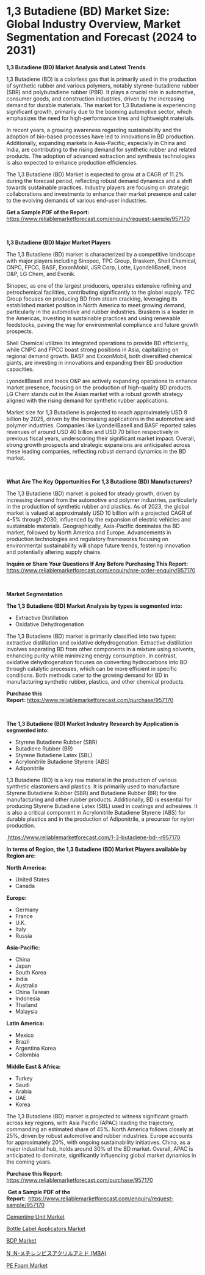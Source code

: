 <p><h1>1,3 Butadiene (BD) Market Size: Global Industry Overview, Market Segmentation and Forecast (2024 to 2031)</h1></p><p><strong>1,3 Butadiene (BD) Market Analysis and Latest Trends</strong></p>
<p><p>1,3 Butadiene (BD) is a colorless gas that is primarily used in the production of synthetic rubber and various polymers, notably styrene-butadiene rubber (SBR) and polybutadiene rubber (PBR). It plays a crucial role in automotive, consumer goods, and construction industries, driven by the increasing demand for durable materials. The market for 1,3 Butadiene is experiencing significant growth, primarily due to the booming automotive sector, which emphasizes the need for high-performance tires and lightweight materials.</p><p>In recent years, a growing awareness regarding sustainability and the adoption of bio-based processes have led to innovations in BD production. Additionally, expanding markets in Asia-Pacific, especially in China and India, are contributing to the rising demand for synthetic rubber and related products. The adoption of advanced extraction and synthesis technologies is also expected to enhance production efficiencies.</p><p>The 1,3 Butadiene (BD) Market is expected to grow at a CAGR of 11.2% during the forecast period, reflecting robust demand dynamics and a shift towards sustainable practices. Industry players are focusing on strategic collaborations and investments to enhance their market presence and cater to the evolving demands of various end-user industries.</p></p>
<p><strong>Get a Sample PDF of the Report:&nbsp;</strong> <a href="https://www.reliablemarketforecast.com/enquiry/request-sample/957170">https://www.reliablemarketforecast.com/enquiry/request-sample/957170</a></p>
<p>&nbsp;</p>
<p><strong>1,3 Butadiene (BD) Major Market Players</strong></p>
<p><p>The 1,3 Butadiene (BD) market is characterized by a competitive landscape with major players including Sinopec, TPC Group, Braskem, Shell Chemical, CNPC, FPCC, BASF, ExxonMobil, JSR Corp, Lotte, LyondellBasell, Ineos O&P, LG Chem, and Evonik.</p><p>Sinopec, as one of the largest producers, operates extensive refining and petrochemical facilities, contributing significantly to the global supply. TPC Group focuses on producing BD from steam cracking, leveraging its established market position in North America to meet growing demand, particularly in the automotive and rubber industries. Braskem is a leader in the Americas, investing in sustainable practices and using renewable feedstocks, paving the way for environmental compliance and future growth prospects.</p><p>Shell Chemical utilizes its integrated operations to provide BD efficiently, while CNPC and FPCC boast strong positions in Asia, capitalizing on regional demand growth. BASF and ExxonMobil, both diversified chemical giants, are investing in innovations and expanding their BD production capacities.</p><p>LyondellBasell and Ineos O&P are actively expanding operations to enhance market presence, focusing on the production of high-quality BD products. LG Chem stands out in the Asian market with a robust growth strategy aligned with the rising demand for synthetic rubber applications.</p><p>Market size for 1,3 Butadiene is projected to reach approximately USD 9 billion by 2025, driven by the increasing applications in the automotive and polymer industries. Companies like LyondellBasell and BASF reported sales revenues of around USD 40 billion and USD 70 billion respectively in previous fiscal years, underscoring their significant market impact. Overall, strong growth prospects and strategic expansions are anticipated across these leading companies, reflecting robust demand dynamics in the BD market.</p></p>
<p>&nbsp;</p>
<p><strong>What Are The Key Opportunities For 1,3 Butadiene (BD) Manufacturers?</strong></p>
<p><p>The 1,3 Butadiene (BD) market is poised for steady growth, driven by increasing demand from the automotive and polymer industries, particularly in the production of synthetic rubber and plastics. As of 2023, the global market is valued at approximately USD 10 billion with a projected CAGR of 4-5% through 2030, influenced by the expansion of electric vehicles and sustainable materials. Geographically, Asia-Pacific dominates the BD market, followed by North America and Europe. Advancements in production technologies and regulatory frameworks focusing on environmental sustainability will shape future trends, fostering innovation and potentially altering supply chains.</p></p>
<p><strong>Inquire or Share Your Questions If Any Before Purchasing This Report:</strong> <a href="https://www.reliablemarketforecast.com/enquiry/pre-order-enquiry/957170">https://www.reliablemarketforecast.com/enquiry/pre-order-enquiry/957170</a></p>
<p>&nbsp;</p>
<p><strong>Market Segmentation</strong></p>
<p><strong>The 1,3 Butadiene (BD) Market Analysis by types is segmented into:</strong></p>
<p><ul><li>Extractive Distillation</li><li>Oxidative Dehydrogenation</li></ul></p>
<p><p>The 1,3 Butadiene (BD) market is primarily classified into two types: extractive distillation and oxidative dehydrogenation. Extractive distillation involves separating BD from other components in a mixture using solvents, enhancing purity while minimizing energy consumption. In contrast, oxidative dehydrogenation focuses on converting hydrocarbons into BD through catalytic processes, which can be more efficient in specific conditions. Both methods cater to the growing demand for BD in manufacturing synthetic rubber, plastics, and other chemical products.</p></p>
<p><strong>Purchase this Report:&nbsp;</strong><a href="https://www.reliablemarketforecast.com/purchase/957170">https://www.reliablemarketforecast.com/purchase/957170</a></p>
<p>&nbsp;</p>
<p><strong>The 1,3 Butadiene (BD) Market Industry Research by Application is segmented into:</strong></p>
<p><ul><li>Styrene Butadiene Rubber (SBR)</li><li>Butadiene Rubber (BR)</li><li>Styrene Butadiene Latex (SBL)</li><li>Acrylonitrile Butadiene Styrene (ABS)</li><li>Adiponitrile</li></ul></p>
<p><p>1,3 Butadiene (BD) is a key raw material in the production of various synthetic elastomers and plastics. It is primarily used to manufacture Styrene Butadiene Rubber (SBR) and Butadiene Rubber (BR) for tire manufacturing and other rubber products. Additionally, BD is essential for producing Styrene Butadiene Latex (SBL) used in coatings and adhesives. It is also a critical component in Acrylonitrile Butadiene Styrene (ABS) for durable plastics and in the production of Adiponitrile, a precursor for nylon production.</p></p>
<p><a href="https://www.reliablemarketforecast.com/1-3-butadiene-bd--r957170">&nbsp;https://www.reliablemarketforecast.com/1-3-butadiene-bd--r957170</a></p>
<p><strong>In terms of Region, the 1,3 Butadiene (BD) Market Players available by Region are:</strong></p>
<p>
    <p> <strong> North America: </strong>
        <ul>
            <li>United States</li>
            <li>Canada</li>
        </ul>
        </p> 
    <p> <strong> Europe: </strong>
        <ul>
            <li>Germany</li>
            <li>France</li>
            <li>U.K.</li>
            <li>Italy</li>
            <li>Russia</li>
        </ul>
        </p> 
    <p> <strong> Asia-Pacific: </strong>
        <ul>
            <li>China</li>
            <li>Japan</li>
            <li>South Korea</li>
            <li>India</li>
            <li>Australia</li>
            <li>China Taiwan</li>
            <li>Indonesia</li>
            <li>Thailand</li>
            <li>Malaysia</li>
        </ul>
        </p> 
    <p> <strong> Latin America: </strong>
        <ul>
            <li>Mexico</li>
            <li>Brazil</li>
            <li>Argentina Korea</li>
            <li>Colombia</li>
        </ul>
        </p> 
    <p> <strong> Middle East & Africa: </strong>
        <ul>
            <li>Turkey</li>
            <li>Saudi</li>
            <li>Arabia</li>
            <li>UAE</li>
            <li>Korea</li>
        </ul>
    </p>
    </p>
<p><p>The 1,3 Butadiene (BD) market is projected to witness significant growth across key regions, with Asia Pacific (APAC) leading the trajectory, commanding an estimated share of 45%. North America follows closely at 25%, driven by robust automotive and rubber industries. Europe accounts for approximately 20%, with ongoing sustainability initiatives. China, as a major industrial hub, holds around 30% of the BD market. Overall, APAC is anticipated to dominate, significantly influencing global market dynamics in the coming years.</p></p>
<p><strong>Purchase this Report: </strong><a href="https://www.reliablemarketforecast.com/purchase/957170">https://www.reliablemarketforecast.com/purchase/957170</a></p>
<p>&nbsp;<strong>Get a Sample PDF of the Report:&nbsp;&nbsp;</strong><a href="https://www.reliablemarketforecast.com/enquiry/request-sample/957170">https://www.reliablemarketforecast.com/enquiry/request-sample/957170</a></p>
<p><strong></strong></p>
<p><p><a href="https://www.linkedin.com/pulse/why-should-you-invest-cementing-unit-market-trends-leading-products-vumae?trackingId=HtnQiM5eR1OGDPoco7IIbQ%3D%3D">Cementing Unit Market</a></p><p><a href="https://medium.com/@adam.churchill89678/the-growth-of-the-bottle-label-applicators-market-has-been-significant-driven-by-various-db683a41a9c5">Bottle Label Applicators Market</a></p><p><a href="https://issuu.com/reportprime-2/docs/bdp-market-size-2030.pptx_e52860472ce090">BDP Market</a></p><p><a href="https://medium.com/@kw8enloe/n-n-%E3%83%A1%E3%83%81%E3%83%AC%E3%83%B3%E3%83%93%E3%82%B9%E3%82%A2%E3%82%AF%E3%83%AA%E3%83%AB%E3%82%A2%E3%83%9F%E3%83%89-mba-%E5%B8%82%E5%A0%B4%E3%82%B7%E3%82%A7%E3%82%A2%E3%81%A8%E6%96%B0%E3%81%97%E3%81%84%E3%83%88%E3%83%AC%E3%83%B3%E3%83%89%E5%88%86%E6%9E%90-%E3%82%BF%E3%82%A4%E3%83%97-%E3%82%A2%E3%83%97%E3%83%AA%E3%82%B1%E3%83%BC%E3%82%B7%E3%83%A7%E3%83%B3-%E6%9C%80%E7%B5%82%E7%94%A8%E9%80%94%E5%88%A5%E3%81%8A%E3%82%88%E3%81%B32024%E5%B9%B4%E3%81%8B%E3%82%892031%E5%B9%B4%E3%81%BE%E3%81%A7%E3%81%AE%E4%BA%88%E6%B8%AC-0769a9232579">N, N-メチレンビスアクリルアミド (MBA)</a></p><p><a href="https://issuu.com/reportprime-2/docs/pe-foam-market-size-2030.pptx_468f76ff101c22">PE Foam Market</a></p></p>